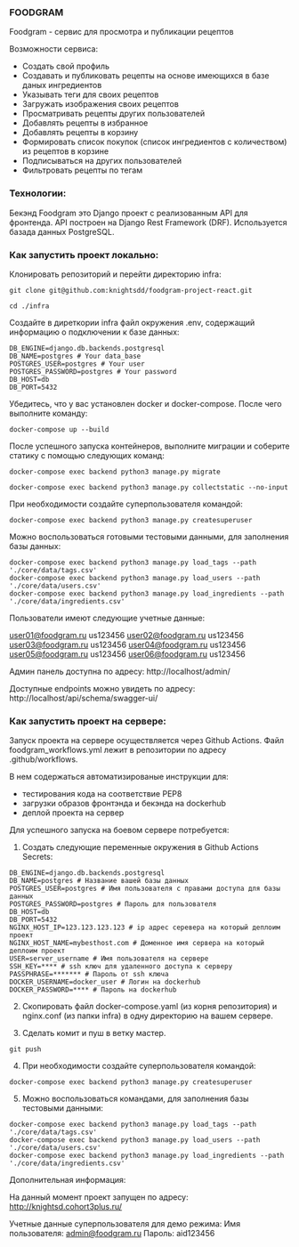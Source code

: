 ### FOODGRAM
Foodgram - сервис для просмотра и публикации рецептов

Возможности сервиса:
- Создать свой профиль
- Создавать и публиковать рецепты на основе имеющихся в базе даных ингредиентов
- Указывать теги для своих рецептов
- Загружать изображения своих рецептов
- Просматривать рецепты других пользователей
- Добавлять рецепты в избранное
- Добавлять рецепты в корзину
- Формировать список покупок (список ингредиентов с количеством) из рецептов в корзине
- Подписываться на других пользователей
- Фильтровать рецепты по тегам

### Технологии:
Бекэнд Foodgram это Django проект с реализованным API для фронтенда. API построен на Django Rest Framework (DRF). Используется базада данных PostgreSQL.


### Как запустить проект локально:

Клонировать репозиторий и перейти директорию infra:

```
git clone git@github.com:knightsdd/foodgram-project-react.git

cd ./infra
```

Создайте в диреткории infra файл окружения .env, содержащий информацию о подключении к базе данных:

```
DB_ENGINE=django.db.backends.postgresql
DB_NAME=postgres # Your data_base
POSTGRES_USER=postgres # Your user
POSTGRES_PASSWORD=postgres # Your password
DB_HOST=db
DB_PORT=5432
```

Убедитесь, что у вас установлен docker и docker-compose. После чего выполните команду:

```
docker-compose up --build
```

После успешного запуска контейнеров, выполните миграции и соберите статику с помощью следующих команд:

```
docker-compose exec backend python3 manage.py migrate
```

```
docker-compose exec backend python3 manage.py collectstatic --no-input
```

При необходимости создайте суперпользователя командой:

```
docker-compose exec backend python3 manage.py createsuperuser
```

Можно воспользоваться готовыми тестовыми данными, для заполнения базы данных:

```
docker-compose exec backend python3 manage.py load_tags --path './core/data/tags.csv'
docker-compose exec backend python3 manage.py load_users --path './core/data/users.csv'
docker-compose exec backend python3 manage.py load_ingredients --path './core/data/ingredients.csv'
```

Пользователи имеют следующие учетные данные:

user01@foodgram.ru us123456
user02@foodgram.ru us123456
user03@foodgram.ru us123456
user04@foodgram.ru us123456
user05@foodgram.ru us123456
user06@foodgram.ru us123456

Админ панель доступна по адресу: http://localhost/admin/

Доступные endpoints можно увидеть по адресу: http://localhost/api/schema/swagger-ui/

### Как запустить проект на сервере:

Запуск проекта на сервере осуществляется через Github Actions. Файл foodgram_workflows.yml лежит в репозитории по адресу .github/workflows.

В нем содержаться автоматизированые инструкции для:
- тестирования кода на соответствие PEP8
- загрузки образов фронтэнда и бекэнда на dockerhub
- деплой проекта на сервер

Для успешного запуска на боевом сервере потребуется:

1. Создать следующие переменные окружения в Github Actions Secrets:

```
DB_ENGINE=django.db.backends.postgresql
DB_NAME=postgres # Название вашей базы данных
POSTGRES_USER=postgres # Имя пользователя с правами доступа для базы данных
POSTGRES_PASSWORD=postgres # Пароль для пользователя
DB_HOST=db
DB_PORT=5432
NGINX_HOST_IP=123.123.123.123 # ip адрес серевера на который деплоим проект
NGINX_HOST_NAME=mybesthost.com # Доменное имя сервера на который деплоим проект
USER=server_username # Имя пользователя на сервере
SSH_KEY=**** # ssh ключ для удаленного доступа к серверу
PASSPHRASE=******* # Пароль от ssh ключа
DOCKER_USERNAME=docker_user # Логин на dockerhub
DOCKER_PASSWORD=**** # Пароль на dockerhub
```

2. Скопировать файл docker-compose.yaml (из корня репозитория) и nginx.conf (из папки infra) в одну директорию на вашем сервере.

3. Сделать комит и пуш в ветку мастер.

```
git push
```

4. При необходимости создайте суперпользователя командой:

```
docker-compose exec backend python3 manage.py createsuperuser
```

5. Можно воспользоваться командами, для заполнения базы тестовыми данными:

```
docker-compose exec backend python3 manage.py load_tags --path './core/data/tags.csv'
docker-compose exec backend python3 manage.py load_users --path './core/data/users.csv'
docker-compose exec backend python3 manage.py load_ingredients --path './core/data/ingredients.csv'
```

Дополнительная информация:

На данный момент проект запущен по адресу:
http://knightsd.cohort3plus.ru/

Учетные данные суперпользователя для демо режима:
Имя пользователя: admin@foodgram.ru
Пароль: aid123456
